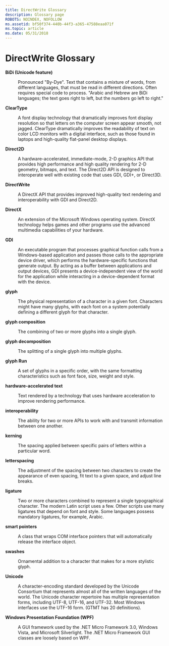 ```yaml
---
title: DirectWrite Glossary
description: Glossary page
ROBOTS: NOINDEX, NOFOLLOW
ms.assetid: bf50f374-440b-44f3-a365-47588eaa071f
ms.topic: article
ms.date: 05/31/2018
---
```


# DirectWrite Glossary

<dl> <dt>

<span id="directwrite.directwrite_glossary_bidi__unicode_feature_"></span><span id="DIRECTWRITE.DIRECTWRITE_GLOSSARY_BIDI__UNICODE_FEATURE_"></span>**BiDi (Unicode feature)**
</dt> <dd>

Pronounced "By-Dye". Text that contains a mixture of words, from different languages, that must be read in different directions. Often requires special code to process. "Arabic and Hebrew are BiDi languages; the text goes right to left, but the numbers go left to right."

</dd> <dt>

<span id="directwrite.directwrite_glossary_cleartype"></span><span id="DIRECTWRITE.DIRECTWRITE_GLOSSARY_CLEARTYPE"></span>**ClearType**
</dt> <dd>

A font display technology that dramatically improves font display resolution so that letters on the computer screen appear smooth, not jagged. ClearType dramatically improves the readability of text on color LCD monitors with a digital interface, such as those found in laptops and high-quality flat-panel desktop displays.

</dd> <dt>

<span id="directwrite.directwrite_glossary_direct2d"></span><span id="DIRECTWRITE.DIRECTWRITE_GLOSSARY_DIRECT2D"></span>**Direct2D**
</dt> <dd>

A hardware-accelerated, immediate-mode, 2-D graphics API that provides high performance and high quality rendering for 2-D geometry, bitmaps, and text. The Direct2D API is designed to interoperate well with existing code that uses GDI, GDI+, or Direct3D.

</dd> <dt>

<span id="directwrite.directwrite_glossary_directwrite"></span><span id="DIRECTWRITE.DIRECTWRITE_GLOSSARY_DIRECTWRITE"></span>**DirectWrite**
</dt> <dd>

A DirectX API that provides improved high-quality text rendering and interoperability with GDI and Direct2D.

</dd> <dt>

<span id="directwrite.directwrite_glossary_directx"></span><span id="DIRECTWRITE.DIRECTWRITE_GLOSSARY_DIRECTX"></span>**DirectX**
</dt> <dd>

An extension of the Microsoft Windows operating system. DirectX technology helps games and other programs use the advanced multimedia capabilities of your hardware.

</dd> <dt>

<span id="directwrite.directwrite_glossary_gdi"></span><span id="DIRECTWRITE.DIRECTWRITE_GLOSSARY_GDI"></span>**GDI**
</dt> <dd>

An executable program that processes graphical function calls from a Windows-based application and passes those calls to the appropriate device driver, which performs the hardware-specific functions that generate output. By acting as a buffer between applications and output devices, GDI presents a device-independent view of the world for the application while interacting in a device-dependent format with the device.

</dd> <dt>

<span id="directwrite.directwrite_glossary_glyph"></span><span id="DIRECTWRITE.DIRECTWRITE_GLOSSARY_GLYPH"></span>**glyph**
</dt> <dd>

The physical representation of a character in a given font. Characters might have many glyphs, with each font on a system potentially defining a different glyph for that character.

</dd> <dt>

<span id="directwrite.directwrite_glossary_glyph_composition"></span><span id="DIRECTWRITE.DIRECTWRITE_GLOSSARY_GLYPH_COMPOSITION"></span>**glyph composition**
</dt> <dd>

The combining of two or more glyphs into a single glyph.

</dd> <dt>

<span id="directwrite.directwrite_glossary_glyph_decomposition"></span><span id="DIRECTWRITE.DIRECTWRITE_GLOSSARY_GLYPH_DECOMPOSITION"></span>**glyph decomposition**
</dt> <dd>

The splitting of a single glyph into multiple glyphs.

</dd> <dt>

<span id="directwrite.directwrite_glossary_glyph_run"></span><span id="DIRECTWRITE.DIRECTWRITE_GLOSSARY_GLYPH_RUN"></span>**glyph Run**
</dt> <dd>

A set of glyphs in a specific order, with the same formatting characteristics such as font face, size, weight and style.

</dd> <dt>

<span id="directwrite.directwrite_glossary_hardware-accelerated_text"></span><span id="DIRECTWRITE.DIRECTWRITE_GLOSSARY_HARDWARE-ACCELERATED_TEXT"></span>**hardware-accelerated text**
</dt> <dd>

Text rendered by a technology that uses hardware acceleration to improve rendering performance.

</dd> <dt>

<span id="directwrite.directwrite_glossary_interoperability"></span><span id="DIRECTWRITE.DIRECTWRITE_GLOSSARY_INTEROPERABILITY"></span>**interoperability**
</dt> <dd>

The ability for two or more APIs to work with and transmit information between one another.

</dd> <dt>

<span id="directwrite.directwrite_glossary_kerning"></span><span id="DIRECTWRITE.DIRECTWRITE_GLOSSARY_KERNING"></span>**kerning**
</dt> <dd>

The spacing applied between specific pairs of letters within a particular word.

</dd> <dt>

<span id="directwrite.directwrite_glossary_letterspacing"></span><span id="DIRECTWRITE.DIRECTWRITE_GLOSSARY_LETTERSPACING"></span>**letterspacing**
</dt> <dd>

The adjustment of the spacing between two characters to create the appearance of even spacing, fit text to a given space, and adjust line breaks.

</dd> <dt>

<span id="directwrite.directwrite_glossary_ligature"></span><span id="DIRECTWRITE.DIRECTWRITE_GLOSSARY_LIGATURE"></span>**ligature**
</dt> <dd>

Two or more characters combined to represent a single typographical character. The modern Latin script uses a few. Other scripts use many ligatures that depend on font and style. Some languages possess mandatory ligatures, for example, Arabic.

</dd> <dt>

<span id="directwrite.directwrite_glossary_smart_pointers"></span><span id="DIRECTWRITE.DIRECTWRITE_GLOSSARY_SMART_POINTERS"></span>**smart pointers**
</dt> <dd>

A class that wraps COM interface pointers that will automatically release the interface object.

</dd> <dt>

<span id="directwrite.directwrite_glossary_swashes"></span><span id="DIRECTWRITE.DIRECTWRITE_GLOSSARY_SWASHES"></span>**swashes**
</dt> <dd>

Ornamental addition to a character that makes for a more stylistic glyph.

</dd> <dt>

<span id="directwrite.directwrite_glossary_unicode"></span><span id="DIRECTWRITE.DIRECTWRITE_GLOSSARY_UNICODE"></span>**Unicode**
</dt> <dd>

A character-encoding standard developed by the Unicode Consortium that represents almost all of the written languages of the world. The Unicode character repertoire has multiple representation forms, including UTF-8, UTF-16, and UTF-32. Most Windows interfaces use the UTF-16 form. (GTMT has 20 definitions).

</dd> <dt>

<span id="directwrite.directwrite_glossary_windows_presentation_foundation__wpf_"></span><span id="DIRECTWRITE.DIRECTWRITE_GLOSSARY_WINDOWS_PRESENTATION_FOUNDATION__WPF_"></span>**Windows Presentation Foundation (WPF)**
</dt> <dd>

A GUI framework used by the .NET Micro Framework 3.0, Windows Vista, and Microsoft Silverlight. The .NET Micro Framework GUI classes are loosely based on WPF.

</dd> </dl>

 

 




